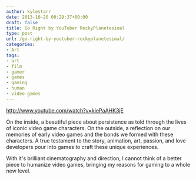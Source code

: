 ```yaml
---
author: kylestarr
date: 2013-10-26 00:29:37+00:00
draft: false
title: Go Right by YouTuber RockyPlanetesimal
type: post
url: /go-right-by-youtuber-rockyplanetesimal/
categories:
- Art
tags:
- art
- film
- gamer
- games
- gaming
- human
- video games
---
```


<http://www.youtube.com/watch?v=kiePaAHK3jE>

On the inside, a beautiful piece about persistence as told through the lives of iconic video game characters. On the outside, a reflection on our memories of early video games and the bonds we formed with these characters. A true testament to the story, animation, art, passion, and love developers pour into games to craft these unique experiences.

With it's brilliant cinematography and direction, I cannot think of a better piece to humanize video games, bringing my reasons for gaming to a whole new level.
